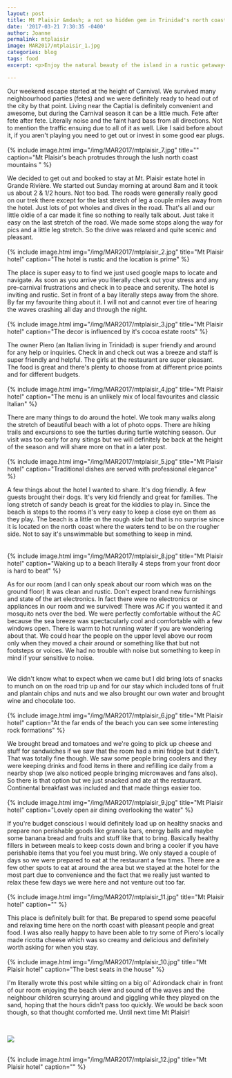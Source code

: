 ```yaml
---
layout: post
title: Mt Plaisir &mdash; a not so hidden gem in Trinidad's north coast
date: '2017-03-21 7:30:35 -0400'
author: Joanne
permalink: mtplaisir
image: MAR2017/mtplaisir_1.jpg
categories: blog
tags: food
excerpt: <p>Enjoy the natural beauty of the island in a rustic getaway</p>

---
```


Our weekend escape started at the height of Carnival. We survived many neighbourhood parties (fetes) and we were definitely ready to head out of the city by that point.  Living near the Captial is definitely convenient and awesome, but during the Carnival season it can be a little much. Fete after fete after fete. Literally noise and the faint hard bass from all directions.  Not to mention the traffic ensuing due to all of it as well.  Like I said before about it, if you aren't playing you need to get out or invest in some good ear plugs.  
<br>
{% include image.html
            img="/img/MAR2017/mtplaisir_7.jpg"
            title=""
            caption="Mt Plaisir's beach protrudes through the lush north coast mountains " %}

We decided to get out and booked to stay at Mt. Plaisir estate hotel in Grande Rivière. We started out Sunday morning at around 8am and it took us about 2 & 1/2 hours. Not too bad. The roads were  generally really good on our trek there except for the last stretch of leg a couple miles away from the hotel.  Just lots of pot wholes and dives in the road. That's all and our little oldie of a car made it fine so nothing to really talk about. Just take it easy on the last stretch of the road. We made some stops along the way for pics and a little leg stretch. So the drive was relaxed and quite scenic and pleasant.
<br>
<br>
{% include image.html
            img="/img/MAR2017/mtplaisir_2.jpg"
            title="Mt Plaisir hotel"
            caption="The hotel is rustic and the location is prime" %}

The place is super easy to to find we just used google maps to locate and navigate. As soon as you arrive you literally check out your stress and any pre-carnival frustrations and check in to peace and serenity. The hotel is inviting and rustic. Set in front of a bay literally steps away from the shore.  By far my favourite thing about it.  I will not and cannot ever tire of hearing the waves crashing all day and through the night.
<br>
<br>
{% include image.html
            img="/img/MAR2017/mtplaisir_3.jpg"
            title="Mt Plaisir hotel"
            caption="The decor is influenced by it's cocoa estate roots" %}

The owner Piero (an Italian living in Trinidad) is super friendly and around for any help or inquiries.  Check in and check out was a breeze and staff is super friendly and helpful. The girls at the restaurant are super pleasant. The food is great and there's plenty to choose from at different price points and for different budgets.
<br>
<br>
{% include image.html
            img="/img/MAR2017/mtplaisir_4.jpg"
            title="Mt Plaisir hotel"
            caption="The menu is an unlikely mix of local favourites and classic Italian" %}

There are many things to do around the hotel. We took many walks along the stretch of beautiful beach with a lot of photo opps.  There are hiking trails and excursions to see the turtles during turtle watching season. Our visit was too early for any sitings but we will definitely be back at the height of the season and will share more on that in a later post.  
<br>
{% include image.html
            img="/img/MAR2017/mtplaisir_5.jpg"
            title="Mt Plaisir hotel"
            caption="Traditional dishes are served with professional elegance" %}

A few things about the hotel I wanted to share.  It's dog friendly. A few guests brought their dogs. It's very kid friendly and great for families. The long stretch of sandy beach is great for the kiddies to play in.  Since the beach is steps to the rooms it's very easy to keep a close eye on them as they play. The beach is a little on the rough side but that is no surprise since it is located on the north coast where the waters tend to be on the rougher side.  Not to say it's unswimmable but something to keep in mind.  
<br>
<br>
{% include image.html
            img="/img/MAR2017/mtplaisir_8.jpg"
            title="Mt Plaisir hotel"
            caption="Waking up to a beach literally 4 steps from your front door is hard to beat" %}

As for our room (and I can only speak about our room which was on the ground floor) It was clean and rustic.  Don't expect brand new furnishings and state of the art electronics. In fact there were no electronics or appliances in our room and we survived! There was AC if you wanted it and mosquito nets over the bed. We were perfectly comfortable without the AC because the sea breeze was spectacularly cool and comfortable with a few windows open. There is warm to hot running water if you are wondering about that. We could hear the people on the upper level above our room only when they moved a chair around or something like that but not footsteps or voices.  We had no trouble with noise but something to keep in mind if your sensitive to noise.
<br>
<br>

We didn't know what to expect when we came but I did bring lots of snacks to munch on on the road trip up and for our stay which included tons of fruit and plantain chips and nuts and we also brought our own water and brought wine and chocolate too.
<br>
<br>
{% include image.html
            img="/img/MAR2017/mtplaisir_6.jpg"
            title="Mt Plaisir hotel"
            caption="At the far ends of the beach you can see some interesting rock formations" %}

We brought bread and tomatoes and we're going to pick up cheese and stuff for sandwiches if we saw that the room had a mini fridge but it didn't.  That was totally fine though.  We saw some people bring coolers and they were keeping drinks and food items in there and refilling ice daily from a nearby shop (we also noticed people bringing microwaves and fans also). So there is that option but we just snacked and ate at the restaurant. Continental breakfast was included and that made things easier too.  
<br>
{% include image.html
            img="/img/MAR2017/mtplaisir_9.jpg"
            title="Mt Plaisir hotel"
            caption="Lovely open air dining overlooking the water" %}

If you're budget conscious I would definitely load up on healthy snacks and prepare non perishable goods like granola bars, energy balls and maybe some banana bread and fruits and stuff like that to bring. Basically healthy fillers in between meals to keep costs down and bring a cooler if you have perishable items that you feel you must bring.  We only stayed a couple of days so we were prepared to eat at the restaurant a few times.  There are a few other spots to eat at around the area but we stayed at the hotel for the most part due to convenience and the fact that we really just wanted to relax these few days we were here and not venture out too far.
<br>
<br>
{% include image.html
            img="/img/MAR2017/mtplaisir_11.jpg"
            title="Mt Plaisir hotel"
            caption="" %}

This place is definitely built for that.  Be prepared to spend some
peaceful and relaxing time here on the north coast with pleasant people and great food. I was also really happy to have been able to try some of Piero's locally made ricotta cheese which was so creamy and delicious and definitely worth asking for when you stay.
<br>
<br>
{% include image.html
            img="/img/MAR2017/mtplaisir_10.jpg"
            title="Mt Plaisir hotel"
            caption="The best seats in the house" %}

I'm literally wrote this post while sitting on a big ol' Adirondack chair in front of our room enjoying the beach view and sound of the waves and the neighbour children scurrying around and giggling while they played on the sand, hoping that the hours didn't pass too quickly.  We would be back soon though, so that thought comforted me. Until next time Mt Plaisir!

<br>
<p class="apple__news__logo"><a href="https://apple.news/TKVtoVhGUQSuiufA4bqI-gg"><img src="{{ basesite.url }}/img/apple_news.svg" /></a></p>


<br>
{% include image.html
            img="/img/MAR2017/mtplaisir_12.jpg"
            title="Mt Plaisir hotel"
            caption="" %}

